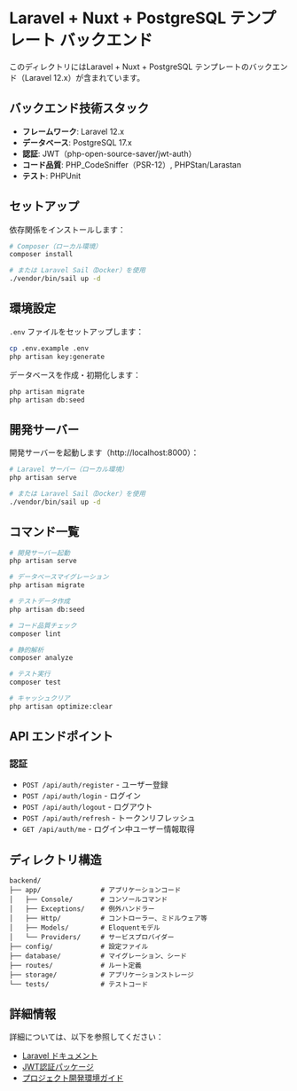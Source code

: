 # Laravel + Nuxt + PostgreSQL テンプレート バックエンド

このディレクトリにはLaravel + Nuxt + PostgreSQL テンプレートのバックエンド（Laravel 12.x）が含まれています。

## バックエンド技術スタック

- **フレームワーク**: Laravel 12.x
- **データベース**: PostgreSQL 17.x
- **認証**: JWT（php-open-source-saver/jwt-auth）
- **コード品質**: PHP_CodeSniffer（PSR-12）, PHPStan/Larastan
- **テスト**: PHPUnit

## セットアップ

依存関係をインストールします：

```bash
# Composer（ローカル環境）
composer install

# または Laravel Sail（Docker）を使用
./vendor/bin/sail up -d
```

## 環境設定

`.env` ファイルをセットアップします：

```bash
cp .env.example .env
php artisan key:generate
```

データベースを作成・初期化します：

```bash
php artisan migrate
php artisan db:seed
```

## 開発サーバー

開発サーバーを起動します（http://localhost:8000）：

```bash
# Laravel サーバー（ローカル環境）
php artisan serve

# または Laravel Sail（Docker）を使用
./vendor/bin/sail up -d
```

## コマンド一覧

```bash
# 開発サーバー起動
php artisan serve

# データベースマイグレーション
php artisan migrate

# テストデータ作成
php artisan db:seed

# コード品質チェック
composer lint

# 静的解析
composer analyze

# テスト実行
composer test

# キャッシュクリア
php artisan optimize:clear
```

## API エンドポイント

### 認証

- `POST /api/auth/register` - ユーザー登録
- `POST /api/auth/login` - ログイン
- `POST /api/auth/logout` - ログアウト
- `POST /api/auth/refresh` - トークンリフレッシュ
- `GET /api/auth/me` - ログイン中ユーザー情報取得

## ディレクトリ構造

```
backend/
├── app/               # アプリケーションコード
│   ├── Console/       # コンソールコマンド
│   ├── Exceptions/    # 例外ハンドラー
│   ├── Http/          # コントローラー、ミドルウェア等
│   ├── Models/        # Eloquentモデル
│   └── Providers/     # サービスプロバイダー
├── config/            # 設定ファイル
├── database/          # マイグレーション、シード
├── routes/            # ルート定義
├── storage/           # アプリケーションストレージ
└── tests/             # テストコード
```

## 詳細情報

詳細については、以下を参照してください：

- [Laravel ドキュメント](https://laravel.com/docs/12.x)
- [JWT認証パッケージ](https://github.com/PHP-Open-Source-Saver/jwt-auth)
- [プロジェクト開発環境ガイド](../DEVELOPMENT.md)
